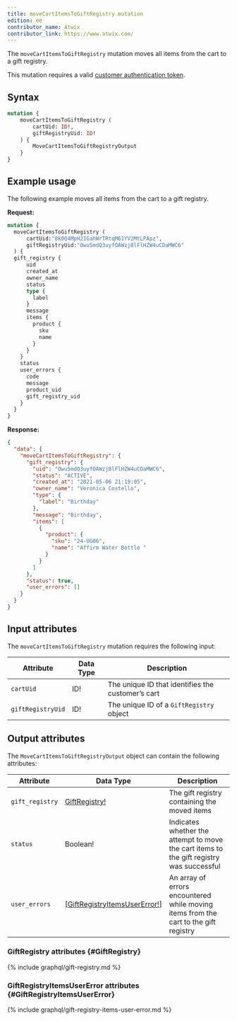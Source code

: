 ```yaml
---
title: moveCartItemsToGiftRegistry mutation
edition: ee
contributor_name: Atwix
contributor_link: https://www.atwix.com/
---
```


The `moveCartItemsToGiftRegistry` mutation moves all items from the cart to a gift registry.

This mutation requires a valid [customer authentication token]({{page.baseurl}}/graphql/mutations/generate-customer-token.html).

## Syntax

```graphql
mutation {
    moveCartItemsToGiftRegistry (
        cartUid: ID!,
        giftRegistryUid: ID!
    ) {
        MoveCartItemsToGiftRegistryOutput
    }
}
```

## Example usage

The following example moves all items from the cart to a gift registry.

**Request:**

``` graphql
mutation {
  moveCartItemsToGiftRegistry (
      cartUid:"8k0Q4MpH2IGahWrTRtqM61YV2MtLPApz",
      giftRegistryUid:"Owu5mdQ3uyfOAWzj8lFlHZW4uCDaMWC6"
  ) {
  gift_registry {
      uid
      created_at
      owner_name
      status
      type {
        label
      }
      message
      items {
        product {
          sku
          name
        }
      }
    }
    status
    user_errors {
      code
      message
      product_uid
      gift_registry_uid
    }
  }
}
```

**Response:**

```json
{
  "data": {
    "moveCartItemsToGiftRegistry": {
      "gift_registry": {
        "uid": "Owu5mdQ3uyfOAWzj8lFlHZW4uCDaMWC6",
        "status": "ACTIVE",
        "created_at": "2021-05-06 21:19:05",
        "owner_name": "Veronica Costello",
        "type": {
          "label": "Birthday"
        },
        "message": "Birthday",
        "items": [
          {
            "product": {
              "sku": "24-UG06",
              "name": "Affirm Water Bottle "
            }
          }
        ]
      },
      "status": true,
      "user_errors": []
    }
  }
}
```

## Input attributes

The `moveCartItemsToGiftRegistry` mutation requires the following input:

Attribute |  Data Type | Description
--- | --- | ---
`cartUid` | ID! | The unique ID that identifies the customer’s cart
`giftRegistryUid` | ID! | The unique ID of a `GiftRegistry` object

## Output attributes

The `MoveCartItemsToGiftRegistryOutput` object can contain the following attributes:

Attribute |  Data Type | Description
--- | --- | ---
`gift_registry` | [GiftRegistry!](#GiftRegistry) | The gift registry containing the moved items
`status` | Boolean! | Indicates whether the attempt to move the cart items to the gift registry was successful
`user_errors` | [[GiftRegistryItemsUserError!](#GiftRegistryItemsUserError)] | An array of errors encountered while moving items from the cart to the gift registry

### GiftRegistry attributes {#GiftRegistry}

{% include graphql/gift-registry.md %}

### GiftRegistryItemsUserError attributes {#GiftRegistryItemsUserError}

{% include graphql/gift-registry-items-user-error.md %}
